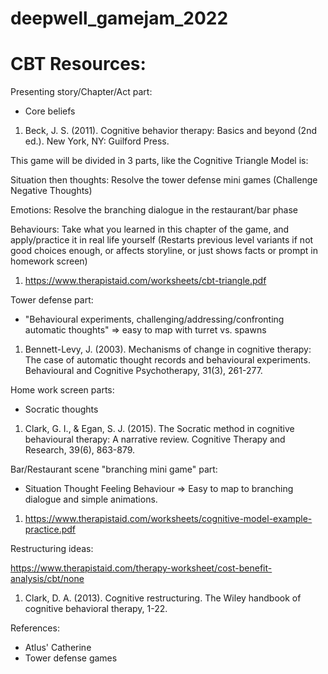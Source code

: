# deepwell_gamejam_2022


# CBT Resources:

Presenting story/Chapter/Act part:

- Core beliefs

1. Beck, J. S. (2011). Cognitive behavior therapy: Basics and beyond (2nd ed.). New York, NY: Guilford Press.

This game will be divided in 3 parts, like the Cognitive Triangle Model is:

Situation then thoughts: Resolve the tower defense mini games (Challenge Negative Thoughts)

Emotions: Resolve the branching dialogue in the restaurant/bar phase

Behaviours: Take what you learned in this chapter of the game, and apply/practice it in real life yourself (Restarts previous level variants if not good choices enough, or affects storyline, or just shows facts or prompt in homework screen)

1. https://www.therapistaid.com/worksheets/cbt-triangle.pdf

Tower defense part: 

- "Behavioural experiments, challenging/addressing/confronting automatic thoughts" => easy to map with turret vs. spawns 

1. Bennett-Levy, J. (2003). Mechanisms of change in cognitive therapy: The case of automatic thought records and behavioural experiments. Behavioural and Cognitive Psychotherapy, 31(3), 261-277.

Home work screen parts:

- Socratic thoughts

1. Clark, G. I., & Egan, S. J. (2015). The Socratic method in cognitive behavioural therapy: A narrative review. Cognitive Therapy and Research, 39(6), 863-879.

Bar/Restaurant scene "branching mini game" part:

- Situation Thought Feeling Behaviour => Easy to map to branching dialogue and simple animations.

1. https://www.therapistaid.com/worksheets/cognitive-model-example-practice.pdf


Restructuring ideas:

https://www.therapistaid.com/therapy-worksheet/cost-benefit-analysis/cbt/none

1. Clark, D. A. (2013). Cognitive restructuring. The Wiley handbook of cognitive behavioral therapy, 1-22.

References:

- Atlus' Catherine
- Tower defense games